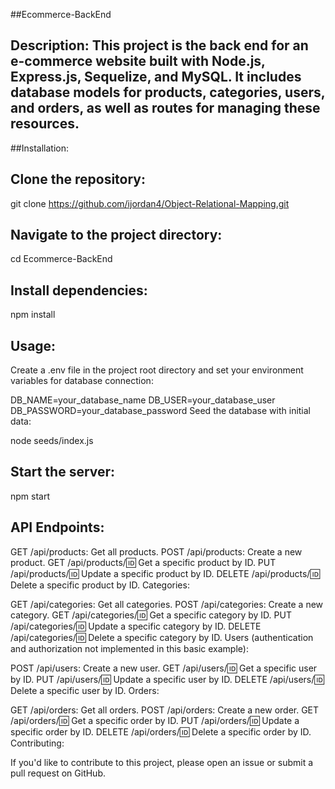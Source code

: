 ##Ecommerce-BackEnd

## Description: This project is the back end for an e-commerce website built with Node.js, Express.js, Sequelize, and MySQL. It includes database models for products, categories, users, and orders, as well as routes for managing these resources.

##Installation:

## Clone the repository:


git clone https://github.com/ijordan4/Object-Relational-Mapping.git
## Navigate to the project directory:

cd Ecommerce-BackEnd
## Install dependencies:

npm install

## Usage:

Create a .env file in the project root directory and set your environment variables for database connection:

DB_NAME=your_database_name
DB_USER=your_database_user
DB_PASSWORD=your_database_password
Seed the database with initial data:

node seeds/index.js

## Start the server:
npm start

## API Endpoints:

GET /api/products: Get all products.
POST /api/products: Create a new product.
GET /api/products/:id: Get a specific product by ID.
PUT /api/products/:id: Update a specific product by ID.
DELETE /api/products/:id: Delete a specific product by ID.
Categories:

GET /api/categories: Get all categories.
POST /api/categories: Create a new category.
GET /api/categories/:id: Get a specific category by ID.
PUT /api/categories/:id: Update a specific category by ID.
DELETE /api/categories/:id: Delete a specific category by ID.
Users (authentication and authorization not implemented in this basic example):

POST /api/users: Create a new user.
GET /api/users/:id: Get a specific user by ID.
PUT /api/users/:id: Update a specific user by ID.
DELETE /api/users/:id: Delete a specific user by ID.
Orders:

GET /api/orders: Get all orders.
POST /api/orders: Create a new order.
GET /api/orders/:id: Get a specific order by ID.
PUT /api/orders/:id: Update a specific order by ID.
DELETE /api/orders/:id: Delete a specific order by ID.
Contributing:

If you'd like to contribute to this project, please open an issue or submit a pull request on GitHub.

